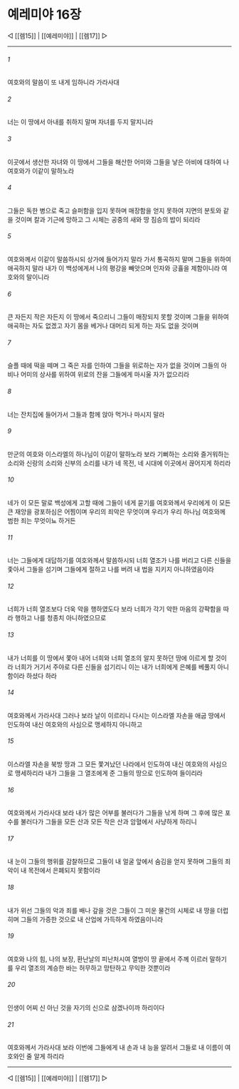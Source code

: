 ﻿# 예레미야 16장

◁ [[렘15]] | [[예레미야]] | [[렘17]] ▷
***

###### 1
여호와의 말씀이 또 내게 임하니라 가라사대

###### 2
너는 이 땅에서 아내를 취하지 말며 자녀를 두지 말지니라

###### 3
이곳에서 생산한 자녀와 이 땅에서 그들을 해산한 어미와 그들을 낳은 아비에 대하여 나 여호와가 이같이 말하노라

###### 4
그들은 독한 병으로 죽고 슬퍼함을 입지 못하며 매장함을 얻지 못하여 지면의 분토와 같을 것이며 칼과 기근에 망하고 그 시체는 공중의 새와 땅 짐승의 밥이 되리라

###### 5
여호와께서 이같이 말씀하시되 상가에 들어가지 말라 가서 통곡하지 말며 그들을 위하여 애곡하지 말라 내가 이 백성에게서 나의 평강을 빼앗으며 인자와 긍휼을 제함이니라 여호와의 말이니라

###### 6
큰 자든지 작은 자든지 이 땅에서 죽으리니 그들이 매장되지 못할 것이며 그들을 위하여 애곡하는 자도 없겠고 자기 몸을 베거나 대머리 되게 하는 자도 없을 것이며

###### 7
슬플 때에 떡을 떼며 그 죽은 자를 인하여 그들을 위로하는 자가 없을 것이며 그들의 아비나 어미의 상사를 위하여 위로의 잔을 그들에게 마시울 자가 없으리라

###### 8
너는 잔치집에 들어가서 그들과 함께 앉아 먹거나 마시지 말라

###### 9
만군의 여호와 이스라엘의 하나님이 이같이 말하노라 보라 기뻐하는 소리와 즐거워하는 소리와 신랑의 소리와 신부의 소리를 내가 네 목전, 네 시대에 이곳에서 끊어지게 하리라

###### 10
네가 이 모든 말로 백성에게 고할 때에 그들이 네게 묻기를 여호와께서 우리에게 이 모든 큰 재앙을 광포하심은 어찜이며 우리의 죄악은 무엇이며 우리가 우리 하나님 여호와께 범한 죄는 무엇이뇨 하거든

###### 11
너는 그들에게 대답하기를 여호와께서 말씀하시되 너희 열조가 나를 버리고 다른 신들을 좇아서 그들을 섬기며 그들에게 절하고 나를 버려 내 법을 지키지 아니하였음이라

###### 12
너희가 너희 열조보다 더욱 악을 행하였도다 보라 너희가 각기 악한 마음의 강퍅함을 따라 행하고 나를 청종치 아니하였으므로

###### 13
내가 너희를 이 땅에서 쫓아 내어 너희와 너희 열조의 알지 못하던 땅에 이르게 할 것이라 너희가 거기서 주야로 다른 신들을 섬기리니 이는 내가 너희에게 은혜를 베풀지 아니함이라 하셨다 하라

###### 14
여호와께서 가라사대 그러나 보라 날이 이르리니 다시는 이스라엘 자손을 애굽 땅에서 인도하여 내신 여호와의 사심으로 맹세하지 아니하고

###### 15
이스라엘 자손을 북방 땅과 그 모든 쫓겨났던 나라에서 인도하여 내신 여호와의 사심으로 맹세하리라 내가 그들을 그 열조에게 준 그들의 땅으로 인도하여 들이리라

###### 16
여호와께서 가라사대 보라 내가 많은 어부를 불러다가 그들을 낚게 하며 그 후에 많은 포수를 불러다가 그들을 모든 산과 모든 작은 산과 암혈에서 사냥하게 하리니

###### 17
내 눈이 그들의 행위를 감찰하므로 그들이 내 얼굴 앞에서 숨김을 얻지 못하며 그들의 죄악이 내 목전에서 은폐되지 못함이라

###### 18
내가 위선 그들의 악과 죄를 배나 갚을 것은 그들이 그 미운 물건의 시체로 내 땅을 더럽히며 그들의 가증한 것으로 내 산업에 가득하게 하였음이니라

###### 19
여호와 나의 힘, 나의 보장, 환난날의 피난처시여 열방이 땅 끝에서 주께 이르러 말하기를 우리 열조의 계승한 바는 허무하고 망탄하고 무익한 것뿐이라

###### 20
인생이 어찌 신 아닌 것을 자기의 신으로 삼겠나이까 하리이다

###### 21
여호와께서 가라사대 보라 이번에 그들에게 내 손과 내 능을 알려서 그들로 내 이름이 여호와인 줄 알게 하리라

***
◁ [[렘15]] | [[예레미야]] | [[렘17]] ▷